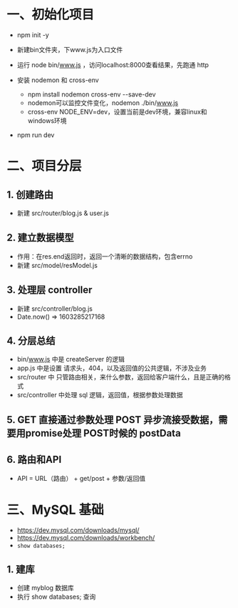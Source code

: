 # 一、初始化项目

- npm init -y
- 新建bin文件夹，下www.js为入口文件
- 运行 node bin/www.js ，访问localhost:8000查看结果，先跑通 http

- 安装 nodemon 和 cross-env
  - npm install nodemon cross-env --save-dev
  - nodemon可以监控文件变化，nodemon ./bin/www.js
  - cross-env NODE_ENV=dev，设置当前是dev环境，兼容linux和windows环境

- npm run dev

# 二、项目分层

## 1. 创建路由

- 新建 src/router/blog.js & user.js

## 2. 建立数据模型

- 作用：在res.end返回时，返回一个清晰的数据结构，包含errno
- 新建 src/model/resModel.js

## 3. 处理层 controller

- 新建 src/controller/blog.js
- Date.now()  =>  1603285217168

## 4. 分层总结

- bin/www.js 中是 createServer 的逻辑
- app.js 中是设置 请求头，404，以及返回值的公共逻辑，不涉及业务
- src/router 中 只管路由相关，来什么参数，返回给客户端什么，且是正确的格式
- src/controller 中处理 sql 逻辑，返回值，根据参数处理数据

## 5. GET 直接通过参数处理  POST 异步流接受数据，需要用promise处理 POST时候的 postData

## 6. 路由和API

- API = URL（路由） + get/post + 参数/返回值

# 三、MySQL 基础

- https://dev.mysql.com/downloads/mysql/
- https://dev.mysql.com/downloads/workbench/
- `show databases;`

## 1. 建库

- 创建 myblog 数据库
- 执行 show databases; 查询